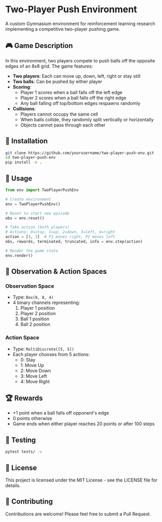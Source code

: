 # Two-Player Push Environment

A custom Gymnasium environment for reinforcement learning research implementing a competitive two-player pushing game.

## 🎮 Game Description

In this environment, two players compete to push balls off the opposite edges of an 8x8 grid. The game features:

- **Two players**: Each can move up, down, left, right or stay still
- **Two balls**: Can be pushed by either player
- **Scoring**: 
  - Player 1 scores when a ball falls off the left edge
  - Player 2 scores when a ball falls off the right edge
  - Any ball falling off top/bottom edges respawns randomly
- **Collisions**: 
  - Players cannot occupy the same cell
  - When balls collide, they randomly split vertically or horizontally
  - Objects cannot pass through each other

## 🔧 Installation

```bash
git clone https://github.com/yourusername/two-player-push-env.git
cd two-player-push-env
pip install -e .
```

## 🚀 Usage

```python
from env import TwoPlayerPushEnv

# Create environment
env = TwoPlayerPushEnv()

# Reset to start new episode
obs = env.reset()

# Take action (both players)
# Actions: 0=stay, 1=up, 2=down, 3=left, 4=right
action = [4, 3]  # P1 moves right, P2 moves left
obs, rewards, terminated, truncated, info = env.step(action)

# Render the game state
env.render()
```

## 🎯 Observation & Action Spaces

### Observation Space
- Type: `Box(8, 8, 4)`
- 4 binary channels representing:
  1. Player 1 position
  2. Player 2 position
  3. Ball 1 position
  4. Ball 2 position

### Action Space
- Type: `MultiDiscrete([5, 5])`
- Each player chooses from 5 actions:
  - 0: Stay
  - 1: Move Up
  - 2: Move Down
  - 3: Move Left
  - 4: Move Right

## 🏆 Rewards

- +1 point when a ball falls off opponent's edge
- 0 points otherwise
- Game ends when either player reaches 20 points or after 100 steps

## 🧪 Testing

```bash
pytest tests/ -v
```

## 📄 License

This project is licensed under the MIT License - see the LICENSE file for details.

## 🤝 Contributing

Contributions are welcome! Please feel free to submit a Pull Request.